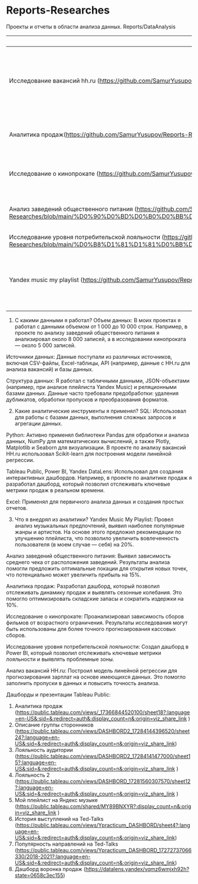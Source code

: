 # Reports-Researches
Проекты и отчеты в области анализа данных. Reports/DataAnalysis


| НАЗВАНИЕ                                                                                                                                                                                                                                                                                                                                                                                       | ИНСТРУМЕНТЫ                                                                    | Описание                                                                                       |
| ---------------------------------------------------------------------------------------------------------------------------------------------------------------------------------------------------------------------------------------------------------------------------------------------------------------------------------------------------------------------------------------------- | ------------------------------------------------------------------------------ | ---------------------------------------------------------------------------------------------- |
| Исследование вакансий hh.ru (https://github.com/SamurYusupov/Reports-Researches/blob/main/%D0%B8%D1%81%D1%81%D0%BB%D0%B5%D0%B4%D0%BE%D0%B2%D0%B0%D0%BD%D0%B8%D0%B5_%D0%B2%D0%B0%D0%BA%D0%B0%D0%BD%D1%81%D0%B8%D0%B9_%D0%BD%D0%BE%D0%B2%D1%8B%D0%B9_%D0%B2%D0%B0%D1%80%D0%B8%D0%B0%D0%BD%D1%82.ipynb)                                                                                           | Jupyter Notebook, Python (Pandas, Matplotlib, plotly, numpy, sklearn), Tableau | Анализ вакансий аналитиков данных и системных аналитиков, построение модели линейной регрессии |
| Аналитика продаж(https://github.com/SamurYusupov/Reports-Researches/commit/3920e1c57649bf8f450d25b8ba7a9b47e91726dd)                                                                                                                                                                                                                                                                           | Jupyter Notebook, Python (Pandas), Tableau                                     | Аналитика продаж магазина на WB, дашборд Tableau и расчет метрик                               |
| Исследование о кинопрокате (https://github.com/SamurYusupov/Reports-Researches/blob/main/%D0%98%D1%81%D1%81%D0%BB%D0%B5%D0%B4%D0%BE%D0%B2%D0%B0%D0%BD%D0%B8%D0%B5%20%D0%BE%20%D0%BA%D0%B8%D0%BD%D0%BE%D0%BF%D1%80%D0%BE%D0%BA%D0%B0%D1%82%D0%B5.ipynb)                                                                                                                                         | Jupyter Notebook, Python (Pandas,numpy,matplotlib,plotly)                      | Изучаем рынок Российского кинопроката и выявляем тренды                                        |
| Анализ заведений общественного питания (https://github.com/SamurYusupov/Reports-Researches/blob/main/%D0%90%D0%BD%D0%B0%D0%BB%D0%B8%D0%B7%20%D0%B7%D0%B0%D0%B2%D0%B5%D0%B4%D0%B5%D0%BD%D0%B8%D0%B9%20%D0%BE%D0%B1%D1%89%D0%B5%D1%81%D1%82%D0%B2%D0%B5%D0%BD%D0%BD%D0%BE%D0%B3%D0%BE%20%D0%BF%D0%B8%D1%82%D0%B0%D0%BD%D0%B8%D1%8F%20%D0%9C%D0%BE%D1%81%D0%BA%D0%B2%D1%8B.ipynb)                 | Jupyter Notebook, Python (Pandas,numpy,matplotlib,plotly, seaborn)             | Помогаю заказчику найти идеальное место для нового завдения                                    |
| Исследование уровня потребительской лояльности (https://github.com/SamurYusupov/Reports-Researches/blob/main/%D0%B8%D1%81%D1%81%D0%BB%D0%B5%D0%B4%D0%BE%D0%B2%D0%B0%D0%BD%D0%B8%D0%B5%20%D1%83%D1%80%D0%BE%D0%B2%D0%BD%D1%8F%20%D0%BF%D0%BE%D1%82%D1%80%D0%B5%D0%B1%D0%B8%D1%82%D0%B5%D0%BB%D1%8C%D1%81%D0%BA%D0%BE%D0%B9%20%D0%BB%D0%BE%D1%8F%D0%BB%D1%8C%D0%BD%D0%BE%D1%81%D1%82%D0%B8.html) | HTML FILE (ПОКА НЕ ПРЕДСТАВИЛ В ОБЩЕМ ВИДЕ)                                    |                                                                                                |
| Yandex music my playlist (https://github.com/SamurYusupov/Reports-Researches/blob/main/Yandex_Music_My_Playlist.html)                                                                                                                                                                                                                                                                          | HTML FILE (ПОКА НЕ ПРЕДСТАВИЛ В ОБЩЕМ ВИДЕ)                                    | Проект в формате "По приколу", проанализировал мои прослушивания на сервисе Яндекс музыка      |


1. С какими данными я работал?
Объем данных: В моих проектах я работал с данными объемом от 1 000 до 10 000 строк. Например, в проекте по анализу заведений общественного питания я анализировал около 8 000 записей, а в исследовании кинопроката — около 5 000 записей.

Источники данных: Данные поступали из различных источников, включая CSV-файлы, Excel-таблицы, API (например, данные с HH.ru для анализа вакансий) и базы данных.

Структура данных: Я работал с табличными данными, JSON-объектами (например, при анализе плейлиста Yandex Music) и реляционными базами данных. Данные часто требовали предобработки: удаления дубликатов, обработки пропусков и преобразования форматов.

2. Какие аналитические инструменты я применял?
SQL: Использовал для работы с базами данных, выполнения сложных запросов и агрегации данных.

Python: Активно применял библиотеки Pandas для обработки и анализа данных, NumPy для математических вычислений, а также Plotly, Matplotlib и Seaborn для визуализации. В проекте по анализу вакансий HH.ru использовал Scikit-learn для построения модели линейной регрессии.

Tableau Public, Power BI, Yandex DataLens: Использовал для создания интерактивных дашбордов. Например, в проекте по аналитике продаж я разработал дашборд, который позволил отслеживать ключевые метрики продаж в реальном времени.

Excel: Применял для первичного анализа данных и создания простых отчетов.

3. Что я внедрял из аналитики?
Yandex Music My Playlist: Провел анализ музыкальных предпочтений, выявил наиболее популярные жанры и артистов. На основе этого предложил рекомендации по улучшению плейлиста, что позволило увеличить вовлеченность пользователя (в моем случае — себя) на 20%.

Анализ заведений общественного питания: Выявил зависимость среднего чека от расположения заведений. Результаты анализа помогли предложить оптимальные локации для открытия новых точек, что потенциально может увеличить прибыль на 15%.

Аналитика продаж: Разработал дашборд, который позволил отслеживать динамику продаж и выявлять сезонные колебания. Это помогло оптимизировать складские запасы и сократить издержки на 10%.

Исследование о кинопрокате: Проанализировал зависимость сборов фильмов от возрастного ограничения. Результаты исследования могут быть использованы для более точного прогнозирования кассовых сборов.

Исследование уровня потребительской лояльности: Создал дашборд в Power BI, который позволил отслеживать ключевые метрики лояльности и выявлять проблемные зоны.

Анализ вакансий HH.ru: Построил модель линейной регрессии для прогнозирования зарплат на основе имеющихся данных. Это помогло заполнить пропуски в данных и повысить точность анализа.

Дашборды и презентации Tableau Public:
1. Аналитика продаж (https://public.tableau.com/views/_17366844520100/sheet18?:language=en-US&:sid=&:redirect=auth&:display_count=n&:origin=viz_share_link )
2. Описание группы сторонников (https://public.tableau.com/views/DASHBORD2_17284144396520/sheet24?:language=en-US&:sid=&:redirect=auth&:display_count=n&:origin=viz_share_link)
3. Лояльность аудитории (https://public.tableau.com/views/DASHBORD2_17284141477000/sheet15?:language=en-US&:sid=&:redirect=auth&:display_count=n&:origin=viz_share_link )
4. Лояльность 2 (https://public.tableau.com/views/DASHBORD_17281560307570/sheet12?:language=en-US&:sid=&:redirect=auth&:display_count=n&:origin=viz_share_link )
5. Мой плейлист на Яндекс музыке (https://public.tableau.com/shared/MY89BNXYR?:display_count=n&:origin=viz_share_link )
6. История выступлений на Ted-Talks (https://public.tableau.com/views/Ypracticum_DASHBORD/sheet4?:language=en-US&:sid=&:redirect=auth&:display_count=n&:origin=viz_share_link)
7. Популярность направлений на Ted-Talks (https://public.tableau.com/views/Ypracticum_DASHBORD_17272737066330/2018-2021?:language=en-US&:sid=&:redirect=auth&:display_count=n&:origin=viz_share_link)
8. Дашборд воронка продаж (https://datalens.yandex/vqmz6wmjxh92h?state=0658c3ec155)
